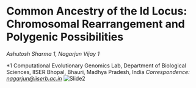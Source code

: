 # Common Ancestry of the Id Locus: Chromosomal Rearrangement and Polygenic Possibilities

*Ashutosh Sharma 1, Nagarjun Vijay 1*

*1 Computational Evolutionary Genomics Lab, Department of Biological Sciences, IISER Bhopal, Bhauri, Madhya Pradesh, India *Correspondence: nagarjun@iiserb.ac.in*
![Slide2](https://github.com/user-attachments/assets/d27173cd-7918-456e-8e46-a45c4756d9e4)

